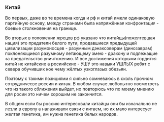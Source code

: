 ### Китай

Во первых, даже во те времена когда и рф и китай имели одинаковую партийную основу, между странами была напряжённая конфронтация - боевые столкновения на границе.

Во вторых в положении жрецов рф указано что китайцы(пожелтевшая нация) это предатели белого пути, продавшиеся предыдущей цивилизации разумоносцев - разумным дэнаксоверам (динозаврам) поклоняющиеся разумному летающему змею - дракону и подлежащие за предательство уничтожению. И все достижения которыми гордится китай не китайские а росиийские - УШУ это навыки УШЛЫХ ребят с севера обучивших кое чему жёлтых узкоглазых обезьян.

Поэтому с такими позициями я сильно сомневаюсь в сколь прочном сотрудничесве россии и китая. В любом случае любопытно посмотреть что из такого сближения выйдет, но повторюсь что по моему мнению для росии это ничем хорошим не закончится.

В общем если бы россию интересовали китайцы они бы изначально не лезли в европу а налаживали связи с китаем, но их мало интересует желтая генетика, им нужна генетика белых народов.